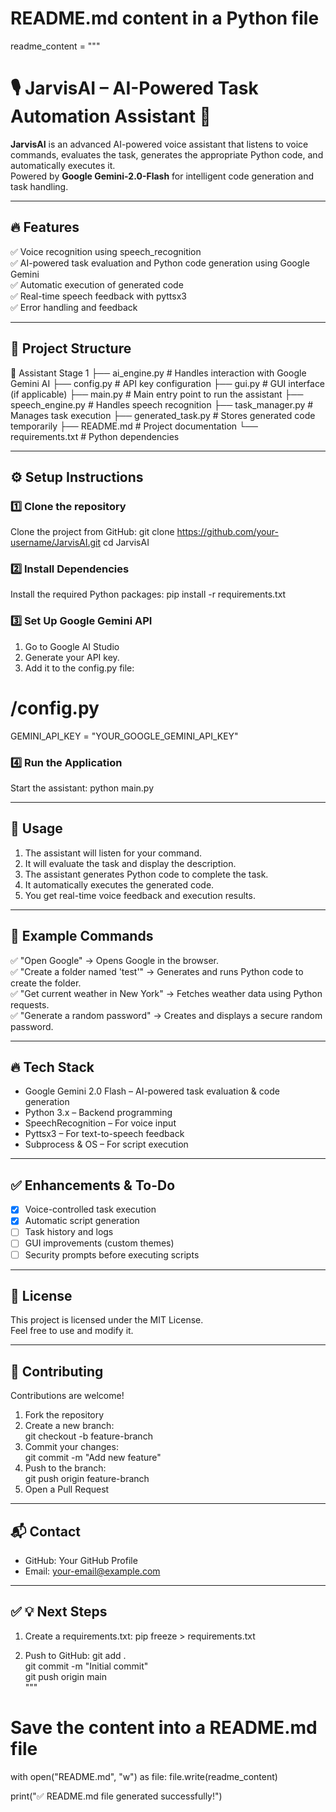 # README.md content in a Python file

readme_content = """
# 🎙️ JarvisAI – AI-Powered Task Automation Assistant 🚀

**JarvisAI** is an advanced AI-powered voice assistant that listens to voice commands, evaluates the task, generates the appropriate Python code, and automatically executes it.  
Powered by **Google Gemini-2.0-Flash** for intelligent code generation and task handling.

---

## 🔥 **Features**

✅ Voice recognition using speech_recognition  
✅ AI-powered task evaluation and Python code generation using Google Gemini  
✅ Automatic execution of generated code  
✅ Real-time speech feedback with pyttsx3  
✅ Error handling and feedback  

---

## 📂 **Project Structure**

📁 Assistant Stage 1
 ├── ai_engine.py        # Handles interaction with Google Gemini AI
 ├── config.py           # API key configuration
 ├── gui.py              # GUI interface (if applicable)
 ├── main.py             # Main entry point to run the assistant
 ├── speech_engine.py    # Handles speech recognition
 ├── task_manager.py     # Manages task execution
 ├── generated_task.py   # Stores generated code temporarily
 ├── README.md           # Project documentation
 └── requirements.txt    # Python dependencies

---

## ⚙️ **Setup Instructions**

### 1️⃣ Clone the repository
Clone the project from GitHub:
git clone https://github.com/your-username/JarvisAI.git
cd JarvisAI

### 2️⃣ Install Dependencies
Install the required Python packages:
pip install -r requirements.txt

### 3️⃣ Set Up Google Gemini API
1. Go to Google AI Studio  
2. Generate your API key.  
3. Add it to the config.py file:
# /config.py
GEMINI_API_KEY = "YOUR_GOOGLE_GEMINI_API_KEY"

### 4️⃣ Run the Application
Start the assistant:
python main.py

---

## 🎯 **Usage**

1. The assistant will listen for your command.  
2. It will evaluate the task and display the description.  
3. The assistant generates Python code to complete the task.  
4. It automatically executes the generated code.  
5. You get real-time voice feedback and execution results.  

---

## 🚀 **Example Commands**

✅ "Open Google" → Opens Google in the browser.  
✅ "Create a folder named 'test'" → Generates and runs Python code to create the folder.  
✅ "Get current weather in New York" → Fetches weather data using Python requests.  
✅ "Generate a random password" → Creates and displays a secure random password.  

---

## 🔥 **Tech Stack**

- Google Gemini 2.0 Flash – AI-powered task evaluation & code generation  
- Python 3.x – Backend programming  
- SpeechRecognition – For voice input  
- Pyttsx3 – For text-to-speech feedback  
- Subprocess & OS – For script execution  

---

## ✅ **Enhancements & To-Do**

- [x] Voice-controlled task execution  
- [x] Automatic script generation  
- [ ] Task history and logs  
- [ ] GUI improvements (custom themes)  
- [ ] Security prompts before executing scripts  

---

## 📄 **License**
This project is licensed under the MIT License.  
Feel free to use and modify it.

---

## 🤝 **Contributing**

Contributions are welcome!  
1. Fork the repository  
2. Create a new branch:  
git checkout -b feature-branch  
3. Commit your changes:  
git commit -m "Add new feature"  
4. Push to the branch:  
git push origin feature-branch  
5. Open a Pull Request  

---

## 📬 **Contact**

- GitHub: Your GitHub Profile  
- Email: your-email@example.com  

---

## ✅ **💡 Next Steps**

1. Create a requirements.txt:
pip freeze > requirements.txt

2. Push to GitHub:
git add .  
git commit -m "Initial commit"  
git push origin main  
"""

# Save the content into a README.md file
with open("README.md", "w") as file:
    file.write(readme_content)

print("✅ README.md file generated successfully!")
